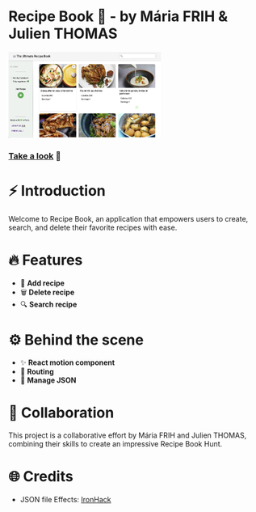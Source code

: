 # Recipe Book 🍴 - by Mária FRIH & Julien THOMAS

<a href="https://the-real-recipe-book-app.vercel.app/"><img src="./public/recipe-img.png" width="60%" /></a>

### [Take a look](https://the-real-recipe-book-app.vercel.app/) 🤤

# ⚡️ Introduction

Welcome to Recipe Book, an application that empowers users to create, search, and delete their favorite recipes with ease.

# 🔥 Features

- 🔖 **Add recipe**
- 🗑️ **Delete recipe**
- 🔍 **Search recipe**

# ⚙️ Behind the scene

- ✨ **React motion component**
- 🔀 **Routing**
- 📂 **Manage JSON**

# 🤝 Collaboration

This project is a collaborative effort by Mária FRIH and Julien THOMAS, combining their skills to create an impressive Recipe Book Hunt.

# 🌐 Credits

- JSON file Effects: [IronHack](https://gist.github.com/ironhack-edu/da324ca23b03e614a8dc8d016296c7f1)
